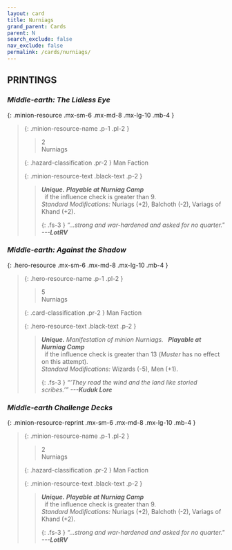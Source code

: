 ```yaml
---
layout: card
title: Nurniags
grand_parent: Cards
parent: N
search_exclude: false
nav_exclude: false
permalink: /cards/nurniags/
---
```


## PRINTINGS


### _Middle-earth: The Lidless Eye_

{: .minion-resource .mx-sm-6 .mx-md-8 .mx-lg-10 .mb-4 }
> {: .minion-resource-name .p-1 .pl-2 }
> > <div class="hazard-mp">2</div>
> > <div class="card-name">Nurniags</div>
>
> {: .hazard-classification .pr-2 }
> Man Faction
>
> {: .minion-resource-text .black-text .p-2 }
> > _**Unique.**_ ***Playable at Nurniag Camp*** <br>&ensp;if the influence check is greater than 9.  <br>_Standard Modifications:_ Nuriags (+2), Balchoth (-2), Variags of Khand (+2). 
> > 
> > {: .fs-3 } 
> > _“...strong and war-hardened and asked for no quarter."_ ***---&#65279;LotRV***  
> 

### _Middle-earth: Against the Shadow_

{: .hero-resource .mx-sm-6 .mx-md-8 .mx-lg-10 .mb-4 }
> {: .hero-resource-name .p-1 .pl-2 }
> > <div class="card-mp">5</div>
> > <div class="card-name">Nurniags</div>
>
> {: .card-classification .pr-2 }
> Man Faction
>
> {: .hero-resource-text .black-text .p-2 }
> > _**Unique.**_ _Manifestation of minion Nurniags._ &ensp;***Playable at Nurniag Camp*** <br>&ensp;if the influence check is greater than 13 (_Muster_ has no effect on this attempt). <br>_Standard Modifications:_ Wizards (-5), Men (+1). 
> > 
> > {: .fs-3 } 
> > _“‘They read the wind and the land like storied scribes.’”_ ***---&#65279;Kuduk&nbsp;Lore*** 
> 

### _Middle-earth Challenge Decks_

{: .minion-resource-reprint .mx-sm-6 .mx-md-8 .mx-lg-10 .mb-4 }
> {: .minion-resource-name .p-1 .pl-2 }
> > <div class="hazard-mp">2</div>
> > <div class="card-name">Nurniags</div>
>
> {: .hazard-classification .pr-2 }
> Man Faction
>
> {: .minion-resource-text .black-text .p-2 }
> > _**Unique.**_ ***Playable at Nurniag Camp*** <br>&ensp;if the influence check is greater than 9.  <br>_Standard Modifications:_ Nuriags (+2), Balchoth (-2), Variags of Khand (+2). 
> > 
> > {: .fs-3 } 
> > _“...strong and war-hardened and asked for no quarter."_ ***---&#65279;LotRV***  
> 
